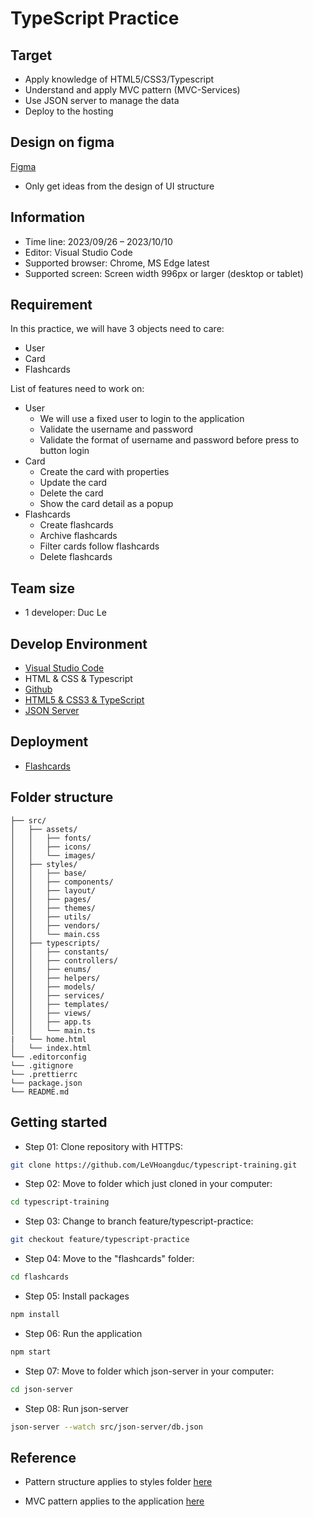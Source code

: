 # TypeScript Practice

## Target

- Apply knowledge of HTML5/CSS3/Typescript
- Understand and apply MVC pattern (MVC-Services)
- Use JSON server to manage the data
- Deploy to the hosting

## Design on figma

[Figma](https://s.net.vn/a8Ww)

- Only get ideas from the design of UI structure

## Information

- Time line: 2023/09/26 – 2023/10/10
- Editor: Visual Studio Code
- Supported browser: Chrome, MS Edge latest
- Supported screen: Screen width 996px or larger (desktop or tablet)

## Requirement

In this practice, we will have 3 objects need to care:

- User
- Card
- Flashcards

List of features need to work on:

- User
  - We will use a fixed user to login to the application
  - Validate the username and password
  - Validate the format of username and password before press to button login
- Card
  - Create the card with properties
  - Update the card
  - Delete the card
  - Show the card detail as a popup
- Flashcards
  - Create flashcards
  - Archive flashcards
  - Filter cards follow flashcards
  - Delete flashcards

## Team size

- 1 developer: Duc Le

## Develop Environment

- [Visual Studio Code](https://code.visualstudio.com/)
- HTML & CSS & Typescript
- [Github](https://github.com/LeVHoangduc/typescript-training)
- [HTML5 & CSS3 & TypeScript](https://github.com/microsoft/TypeScript)
- [JSON Server](https://github.com/typicode/json-server)

## Deployment

- [Flashcards](https://learn-flashcards.netlify.app/)

## Folder structure

```
├── src/
│   ├── assets/
│   │   ├── fonts/
│   │   ├── icons/
│   │   └── images/
│   ├── styles/
│   │   ├── base/
│   │   ├── components/
│   │   ├── layout/
│   │   ├── pages/
│   │   ├── themes/
│   │   ├── utils/
│   │   ├── vendors/
│   │   └── main.css
│   ├── typescripts/
│   │   ├── constants/
│   │   ├── controllers/
│   │   ├── enums/
│   │   ├── helpers/
│   │   ├── models/
│   │   ├── services/
│   │   ├── templates/
│   │   ├── views/
│   │   ├── app.ts
│   │   └── main.ts
|   └── home.html
│   └── index.html
└── .editorconfig
└── .gitignore
└── .prettierrc
└── package.json
└── README.md
```

## Getting started

- Step 01: Clone repository with HTTPS:

```bash
git clone https://github.com/LeVHoangduc/typescript-training.git
```

- Step 02: Move to folder which just cloned in your computer:

```bash
cd typescript-training
```

- Step 03: Change to branch feature/typescript-practice:

```bash
git checkout feature/typescript-practice
```

- Step 04: Move to the "flashcards" folder:

```bash
cd flashcards
```

- Step 05: Install packages

```bash
npm install
```

- Step 06: Run the application

```bash
npm start
```

- Step 07: Move to folder which json-server in your computer:

```bash
cd json-server
```

- Step 08: Run json-server

```bash
json-server --watch src/json-server/db.json
```

## Reference

- Pattern structure applies to styles folder [here](https://gist.github.com/rveitch/84cea9650092119527bc)

- MVC pattern applies to the application [here](https://www.carloscaballero.io/understanding-mvc-for-frontend-typescript/)
